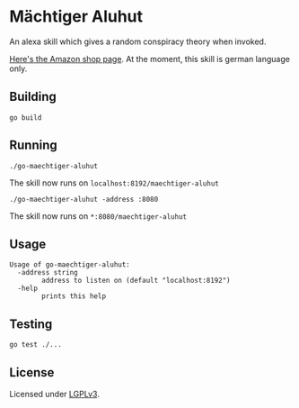 # Mächtiger Aluhut

An alexa skill which gives a random conspiracy theory when invoked.

[Here's the Amazon shop page]((https://www.amazon.de/Moritz-Kammerer-Mächtiger-Aluhut/dp/B01MRCZJ7Z)). At the moment, this skill is german language only.

## Building

```
go build
```

## Running

```
./go-maechtiger-aluhut
```

The skill now runs on `localhost:8192/maechtiger-aluhut`

```
./go-maechtiger-aluhut -address :8080
```

The skill now runs on `*:8080/maechtiger-aluhut`

## Usage

```
Usage of go-maechtiger-aluhut:
  -address string
        address to listen on (default "localhost:8192")
  -help
        prints this help
```

## Testing

```
go test ./...
```

## License

Licensed under [LGPLv3](https://www.gnu.org/licenses/lgpl-3.0.html).
